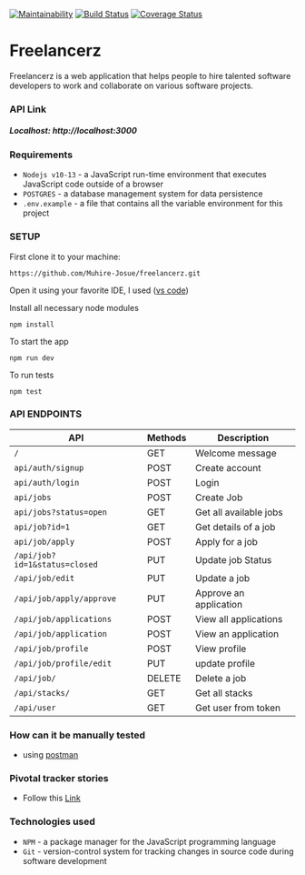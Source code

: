 [![Maintainability](https://api.codeclimate.com/v1/badges/696b28a46a4d9ba447e7/maintainability)](https://codeclimate.com/github/Muhire-Josue/freelancerz/maintainability) [![Build Status](https://travis-ci.org/Muhire-Josue/freelancerz.svg?branch=develop)](https://travis-ci.org/Muhire-Josue/freelancerz) [![Coverage Status](https://coveralls.io/repos/github/Muhire-Josue/freelancerz/badge.svg?branch=develop)](https://coveralls.io/github/Muhire-Josue/freelancerz?branch=develop)

# Freelancerz
Freelancerz is a web application that helps people to hire talented software developers to work and collaborate on various software projects. 


### API Link
##### Localhost:  http://localhost:3000

### Requirements
- `Nodejs v10-13` - a JavaScript run-time environment that executes JavaScript code outside of a browser
- `POSTGRES` - a database management system for data persistence
- `.env.example` - a file that contains all the variable environment for this project

### SETUP
First clone it to your machine: 

```
https://github.com/Muhire-Josue/freelancerz.git
```

Open it using your favorite IDE,
I used ([vs code](https://code.visualstudio.com/download))

Install all necessary node modules
```
npm install
```
To start the app
```
npm run dev
```
To run tests
```
npm test
```
### API ENDPOINTS
| API | Methods  | Description  |
| ------- | --- | --- |
| `/` | GET | Welcome message |
| `api/auth/signup` | POST | Create account |
| `api/auth/login` | POST | Login |
| `api/jobs` | POST | Create Job |
| `api/jobs?status=open` | GET | Get all available jobs |
| `api/job?id=1` | GET | Get details of a job |
| `api/job/apply` | POST | Apply for a job |
| `/api/job?id=1&status=closed` | PUT | Update job Status |
| `/api/job/edit` | PUT | Update a job |
| `/api/job/apply/approve` | PUT | Approve an application |
| `/api/job/applications` | POST | View all applications |
| `/api/job/application` | POST | View an application |
| `/api/job/profile` | POST | View profile |
| `/api/job/profile/edit` | PUT | update profile |
| `/api/job/` | DELETE | Delete a job |
| `/api/stacks/` | GET | Get all stacks |
| `/api/user` | GET | Get user from token |
### How can it be manually tested
- using [postman](https://www.getpostman.com/downloads/)
### Pivotal tracker stories
- Follow this [Link](https://www.pivotaltracker.com/n/projects/2429064)

### Technologies used

- `NPM` - a package manager for the JavaScript programming language
- `Git` - version-control system for tracking changes in source code during software development
